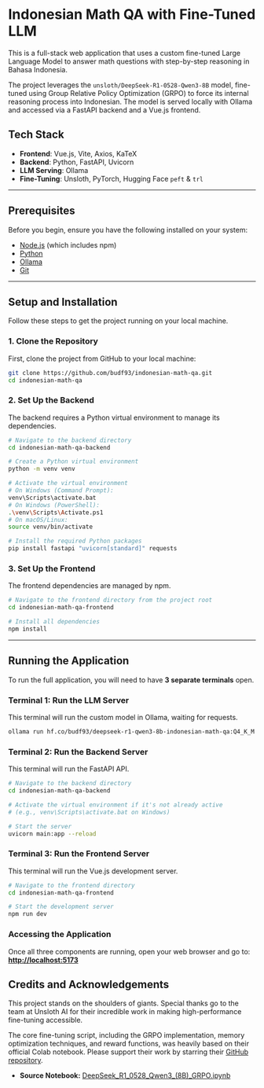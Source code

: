 # Indonesian Math QA with Fine-Tuned LLM

This is a full-stack web application that uses a custom fine-tuned Large Language Model to answer math questions with step-by-step reasoning in Bahasa Indonesia.

The project leverages the `unsloth/DeepSeek-R1-0528-Qwen3-8B` model, fine-tuned using Group Relative Policy Optimization (GRPO) to force its internal reasoning process into Indonesian. The model is served locally with Ollama and accessed via a FastAPI backend and a Vue.js frontend.

## Tech Stack

  * **Frontend**: Vue.js, Vite, Axios, KaTeX
  * **Backend**: Python, FastAPI, Uvicorn
  * **LLM Serving**: Ollama
  * **Fine-Tuning**: Unsloth, PyTorch, Hugging Face `peft` & `trl`

-----

## Prerequisites

Before you begin, ensure you have the following installed on your system:

  * [Node.js](https://nodejs.org/en) (which includes npm)
  * [Python](https://www.python.org/downloads/)
  * [Ollama](https://ollama.com/)
  * [Git](https://git-scm.com/downloads/)

-----

## Setup and Installation

Follow these steps to get the project running on your local machine.

### 1\. Clone the Repository

First, clone the project from GitHub to your local machine:

```bash
git clone https://github.com/budf93/indonesian-math-qa.git
cd indonesian-math-qa
```

### 2\. Set Up the Backend

The backend requires a Python virtual environment to manage its dependencies.

```bash
# Navigate to the backend directory
cd indonesian-math-qa-backend

# Create a Python virtual environment
python -m venv venv

# Activate the virtual environment
# On Windows (Command Prompt):
venv\Scripts\activate.bat
# On Windows (PowerShell):
.\venv\Scripts\Activate.ps1
# On macOS/Linux:
source venv/bin/activate

# Install the required Python packages
pip install fastapi "uvicorn[standard]" requests
```

### 3\. Set Up the Frontend

The frontend dependencies are managed by npm.

```bash
# Navigate to the frontend directory from the project root
cd indonesian-math-qa-frontend

# Install all dependencies
npm install
```

-----

## Running the Application

To run the full application, you will need to have **3 separate terminals** open.

### Terminal 1: Run the LLM Server

This terminal will run the custom model in Ollama, waiting for requests.

```bash
ollama run hf.co/budf93/deepseek-r1-qwen3-8b-indonesian-math-qa:Q4_K_M
```

### Terminal 2: Run the Backend Server

This terminal will run the FastAPI API.

```bash
# Navigate to the backend directory
cd indonesian-math-qa-backend

# Activate the virtual environment if it's not already active
# (e.g., venv\Scripts\activate.bat on Windows)

# Start the server
uvicorn main:app --reload
```

### Terminal 3: Run the Frontend Server

This terminal will run the Vue.js development server.

```bash
# Navigate to the frontend directory
cd indonesian-math-qa-frontend

# Start the development server
npm run dev
```

### Accessing the Application

Once all three components are running, open your web browser and go to:
**[http://localhost:5173](https://www.google.com/search?q=http://localhost:5173)**

## Credits and Acknowledgements

This project stands on the shoulders of giants. Special thanks go to the team at Unsloth AI for their incredible work in making high-performance fine-tuning accessible.

The core fine-tuning script, including the GRPO implementation, memory optimization techniques, and reward functions, was heavily based on their official Colab notebook. Please support their work by starring their [GitHub repository](https://github.com/unslothai/unsloth).

- **Source Notebook:** [DeepSeek_R1_0528_Qwen3_(8B)_GRPO.ipynb](https://colab.research.google.com/github/unslothai/notebooks/blob/main/nb/DeepSeek_R1_0528_Qwen3_(8B)_GRPO.ipynb)
